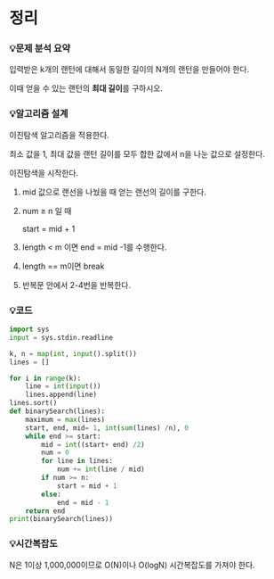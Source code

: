 # 정리

### 💡**문제 분석 요약**

입력받은 k개의 랜턴에 대해서 동일한 길이의 N개의 랜턴을 만들어야 한다.

이때 얻을 수 있는 랜턴의 **최대 길이**를 구하시오.

### 💡**알고리즘 설계**

이진탐색 알고리즘을 적용한다. 

최소 값을 1, 최대 값을 랜턴 길이를 모두 합한 값에서 n을 나눈 값으로 설정한다. 

이진탐색을 시작한다. 

1. mid 값으로 랜선을 나눴을 때 얻는 랜선의 길이를 구한다.
2.  num ≥ n 일 때 
    
    start = mid + 1
    
3. length < m 이면 end = mid -1를 수행한다.
4. length == m이면 break
5. 반복문 안에서 2-4번을 반복한다. 

### 💡코드

```python
import sys  
input = sys.stdin.readline

k, n = map(int, input().split())
lines = []

for i in range(k):
    line = int(input())
    lines.append(line)
lines.sort()
def binarySearch(lines):
    maximum = max(lines)
    start, end, mid= 1, int(sum(lines) /n), 0
    while end >= start:
        mid = int((start+ end) /2)
        num = 0
        for line in lines:
            num += int(line / mid)
        if num >= n: 
            start = mid + 1
        else:
            end = mid - 1
    return end
print(binarySearch(lines))  
```

### 💡시간복잡도

 N은 1이상 1,000,000이므로 O(N)이나 O(logN) 시간복잡도를 가져야 한다.
